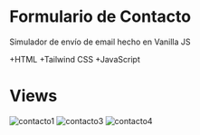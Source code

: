 # Formulario de Contacto
Simulador de envío de email hecho en Vanilla JS

+HTML
+Tailwind CSS
+JavaScript

# Views
![contacto1](https://user-images.githubusercontent.com/84545725/152275509-c6b6e93f-108f-4445-a341-70af4e7c1c76.jpg)
![contacto3](https://user-images.githubusercontent.com/84545725/152275621-0a7beb03-e4f8-46ac-8d08-85941a8e3aac.jpg)
![contacto4](https://user-images.githubusercontent.com/84545725/152276167-7210c54e-d81f-44a0-869d-5387a57bef87.jpg)

